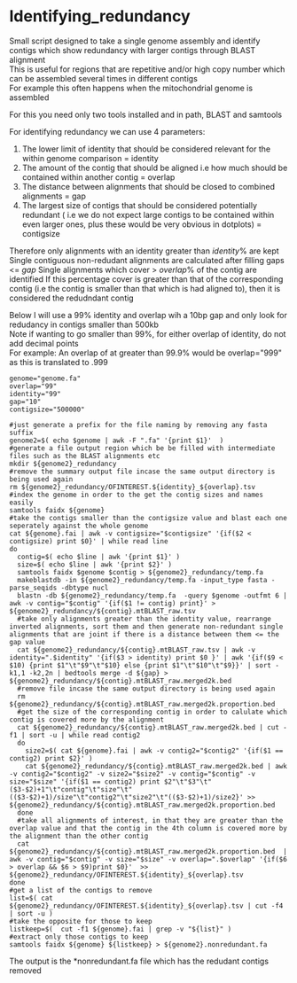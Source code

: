 # Identifying_redundancy
Small script designed to take a single genome assembly and identify contigs which show redundancy with larger contigs through BLAST alignment <br/>
This is useful for regions that are repetitive and/or high copy number which can be assembled several times in different contigs <br/>
For example this often happens when the mitochondrial genome is assembled <br/>

For this you need only two tools installed and in path, BLAST and samtools

For identifying redundancy we can use 4 parameters:
1. The lower limit of identity that should be considered relevant for the within genome comparison = identity
2. The amount of the contig that should be aligned i.e how much should be contained within another contig = overlap
3. The distance between alignments that should be closed to combined alignments = gap
4. The largest size of contigs that should be considered potentially redundant ( i.e we do not expect large contigs to be contained within even larger ones, plus these would be very obvious in dotplots) = contigsize

Therefore only alignments with an identity greater than *identity*% are kept
Single contiguous non-redudant alignments are calculated after filling gaps <= *gap*
Single alignments which cover > *overlap*% of the contig are identified
If this percentage cover is greater than that of the corresponding contig (i.e the contig is smaller than that which is had aligned to), then it is considered the redudndant contig


Below I will use a 99% identity and overlap wih a 10bp gap and only look for redudancy in contigs smaller than 500kb <br/>
Note if wanting to go smaller than 99%, for either overlap of identity, do not add decimal points <br/>
For example: An overlap of at greater than 99.9% would be overlap="999" as this is translated to .999 <br/>

    genome="genome.fa"
    overlap="99"
    identity="99"
    gap="10"
    contigsize="500000"
    
    #just generate a prefix for the file naming by removing any fasta suffix
    genome2=$( echo $genome | awk -F ".fa" '{print $1}'  )
    #generate a file output region which be be filled with intermediate files such as the BLAST alignments etc
    mkdir ${genome2}_redundancy
    #remove the summary output file incase the same output directory is being used again
    rm ${genome2}_redundancy/OFINTEREST.${identity}_${overlap}.tsv
    #index the genome in order to the get the contig sizes and names easily
    samtools faidx ${genome}
    #take the contigs smaller than the contigsize value and blast each one seperately against the whole genome
    cat ${genome}.fai | awk -v contigsize="$contigsize" '{if($2 < contigsize) print $0}' | while read line
    do
      contig=$( echo $line | awk '{print $1}' )
      size=$( echo $line | awk '{print $2}' )
      samtools faidx $genome $contig > ${genome2}_redundancy/temp.fa
      makeblastdb -in ${genome2}_redundancy/temp.fa -input_type fasta -parse_seqids -dbtype nucl
      blastn -db ${genome2}_redundancy/temp.fa  -query $genome -outfmt 6 | awk -v contig="$contig" '{if($1 != contig) print}' >  ${genome2}_redundancy/${contig}.mtBLAST_raw.tsv
      #take only alignments greater than the identity value, rearrange inverted alignments, sort them and then generate non-redundant single alignments that are joint if there is a distance between them <= the gap value
      cat ${genome2}_redundancy/${contig}.mtBLAST_raw.tsv | awk -v identity=".$identity" '{if($3 > identity) print $0 }' | awk '{if($9 < $10) {print $1"\t"$9"\t"$10} else {print $1"\t"$10"\t"$9}}' | sort -k1,1 -k2,2n | bedtools merge -d ${gap} > ${genome2}_redundancy/${contig}.mtBLAST_raw.merged2k.bed
      #remove file incase the same output directory is being used again
      rm ${genome2}_redundancy/${contig}.mtBLAST_raw.merged2k.proportion.bed
      #get the size of the corresponding contig in order to calulate which contig is covered more by the alignment
      cat ${genome2}_redundancy/${contig}.mtBLAST_raw.merged2k.bed | cut -f1 | sort -u | while read contig2
      do
        size2=$( cat ${genome}.fai | awk -v contig2="$contig2" '{if($1 == contig2) print $2}' )
        cat ${genome2}_redundancy/${contig}.mtBLAST_raw.merged2k.bed | awk -v contig2="$contig2" -v size2="$size2" -v contig="$contig" -v size="$size" '{if($1 == contig2) print $2"\t"$3"\t"($3-$2)+1"\t"contig"\t"size"\t"(($3-$2)+1)/size"\t"contig2"\t"size2"\t"(($3-$2)+1)/size2}' >> ${genome2}_redundancy/${contig}.mtBLAST_raw.merged2k.proportion.bed
      done
      #take all alignments of interest, in that they are greater than the overlap value and that the contig in the 4th column is covered more by the alignment than the other contig
      cat ${genome2}_redundancy/${contig}.mtBLAST_raw.merged2k.proportion.bed  | awk -v contig="$contig" -v size="$size" -v overlap=".$overlap" '{if($6 > overlap && $6 > $9)print $0}'  >> ${genome2}_redundancy/OFINTEREST.${identity}_${overlap}.tsv
    done
    #get a list of the contigs to remove
    list=$( cat ${genome2}_redundancy/OFINTEREST.${identity}_${overlap}.tsv | cut -f4 | sort -u )
    #take the opposite for those to keep
    listkeep=$(  cut -f1 ${genome}.fai | grep -v "${list}" )
    #extract only those contigs to keep
    samtools faidx ${genome} ${listkeep} > ${genome2}.nonredundant.fa

The output is the \*nonredundant.fa file which has the redudant contigs removed
